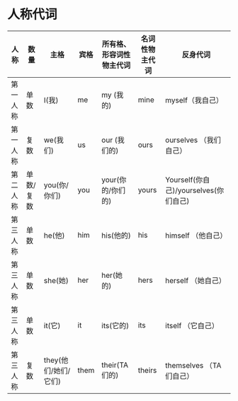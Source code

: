 # 人称代词

| 人称   | 数量    | 主格             | 宾格   | 所有格、形容词性物主代词 | 名词性物主代词 | 反身代词                           |
| ---- | ----- | -------------- | ---- | ------------ | ------- | ------------------------------ |
| 第一人称 | 单数    | I(我)           | me   | my (我的)      | mine    | myself（我自己）                    |
| 第一人称 | 复数    | we(我们)         | us   | our (我们的)    | ours    | ourselves （我们自己）               |
| 第二人称 | 单数/复数 | you(你/你们)      | you  | your(你的/你们的) | yours   | Yourself(你自己)/yourselves(你们自己) |
| 第三人称 | 单数    | he(他)          | him  | his(他的)      | his     | himself （他自己）                  |
| 第三人称 | 单数    | she(她)         | her  | her(她的)      | hers    | herself （她自己）                  |
| 第三人称 | 单数    | it(它)          | it   | its(它的)      | its     | itself （它自己）                   |
| 第三人称 | 复数    | they(他们/她们/它们) | them | their(TA们的)  | theirs  | themselves （TA们自己）             |
